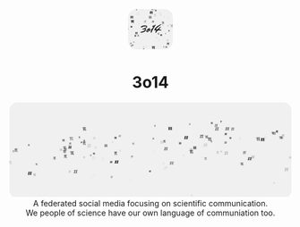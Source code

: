 <div align="center">
    <img style="border-radius: 15px; overflow: hidden;" src="/assets/profile.png" width="80" />
    <h1>3o14</h1>
</div>
<div style="border-radius: 15px; overflow: hidden;">
  <img src="/assets/backdrop.png" />
</div>
<div align="center">
    A federated social media focusing on scientific communication.
</div>
<div align="center">
    We people of science have our own language of communiation too.
</div>
